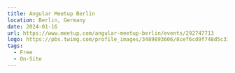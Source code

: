 ```yaml
---
title: Angular Meetup Berlin
location: Berlin, Germany
date: 2024-01-16
url: https://www.meetup.com/angular-meetup-berlin/events/292747713
logo: https://pbs.twimg.com/profile_images/3489893606/8cef6cd9f748d5c331e73dc17b011ece_400x400.png
tags:
  - Free
  - On-Site
---
```

